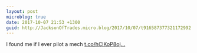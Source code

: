 ```yaml
---
layout: post
microblog: true
date: 2017-10-07 21:53 +1300
guid: http://JacksonOfTrades.micro.blog/2017/10/07/t916587377321172992.html
---
```

I found me if I ever pilot a mech [t.co/hClKoP8oj...](https://t.co/hClKoP8ojn)
